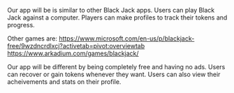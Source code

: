 Our app will be is similar to other Black Jack apps. 
Users can play Black Jack against a computer.
Players can make profiles to track their tokens and progress.

Other games are: 
https://www.microsoft.com/en-us/p/blackjack-free/9wzdncrdlxcj?activetab=pivot:overviewtab
https://www.arkadium.com/games/blackjack/

Our app will be different by being completely free and having no ads.
Users can recover or gain tokens whenever they want.
Users can also view their acheivements and stats on their profile.
